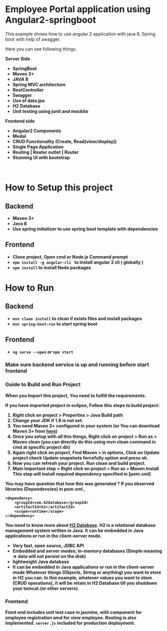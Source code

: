 <h1>Employee Portal application using Angular2-springboot</h1>
This example shows how to use angular 2 application with java 8, Spring boot with help of swagger.<br>

Here you can see following things.<br>
<p><b>Server Side<b></p>
<ul>
<li>SpringBoot</li>
<li> Maven 3+ </li>
<li> JAVA 8 </li>
<li>Spring MVC architecture</li>
<li>RestController</li>
<li>Swagger</li>
<li>Use of data jpa</li>
<li>H2 Database</li>
<li>Unit testing using junit and mockito</li>
</ul>

<p><b>Frontend side<b></p>

<ul>
<li>Angular2 Components</li>
<li> Modal </li>
<li>CRUD Functionality (Create, Read(view/display))</li>
<li>Single Page Application</li>
<li>Routing | Router outlet | Router</li>
<li>Stunning UI with bootstrap</li>
</ul>
<br>

<h1>How to Setup this project </h1>

<h2> Backend </h2>
<ul> 
<li>Maven 3+</li>
<li>Java 8 </li>
<li>Use spring initializer to use spring boot template with dependencies</li>
</ul>

<h2> Frontend </h2>
<ul>
<li>Clone project, Open cmd or Node js Command prompt</li>
<li><code>npm install -g angular-cli </code> to install angular 2 cli ( globally ) </li>
<li><code>npm install</code> to install Node packages</li>
</ul>

<h1>How to Run </h1>

<h2> Backend </h2>
<ul> 
<li><code>mvn clean install</code> to clean if exists files and install packages</li>
<li><code>mvn spring-boot:run</code>  to start spring boot</li>
</ul>

<h2> Frontend </h2>
<ul>
<li><code>ng serve --open</code> or <code>npm start</code> </li>
</ul>



<h3>Make sure backend service is up and running before start frontend</h3>

<h3>Guide to Build and Run Project</h3>
When you Import this project, You need to fulfill the requirements.

**If you have imported project in eclipse, Follow this steps to build project:**
1. Right click on project > Properties > **Java Build path**
2. Change your **JDK if 1.8 is not set.**
3. You need **Maven 3+** configured in your system (or You can download Maven 3+ from [here](https://maven.apache.org/download.cgi))
4. Once you setup with all this things,
Right click on project > Run as > Maven clean (you can directly do this using **mvn clean** command in cmd at specific project dir)
5. Again right click on project, Find **Maven >** in options, Click on **Update project**
check **Update snapshots forcefully** option and press ok.
6. Now you can refresh your project. Run clean and build project.
7. **Main Important step >** Right click on project > Run as  > **Maven Install**
 This step will install required dependency specified in [pom.xml]


**You may have question that how this was generated ?**
If you observed libraries (Dependencies) in pom.xml ,
```
<dependency>
	<groupId>com.h2database</groupId>
	<artifactId>h2</artifactId>
	<scope>runtime</scope>
</dependency>
```
You need to know more about [H2 Database](https://en.wikipedia.org/wiki/H2_(DBMS)). 
H2 is a relational database management system written in Java. It can be embedded in Java applications or run in the client-server mode.
- Very fast, open source, JDBC API
- Embedded and server modes; in-memory databases (Simple meaning => data will not persist on the disk)
- lightweight Java database
- It can be embedded in Java applications or run in the client-server mode
Whatever things (Objects, String or anything) you want to store in **H2** you can.
In this example, whatever values you want to store (CRUD operations), it will be retain in H2 Database till you shutdown your tomcat.(or other servers).

<h3>Frontend</h3>
Front end includes unit test case in jasmine, with component for employee registration amd for view employee. Routing is also implemented.
<code>server.js</code> included for production deployment.